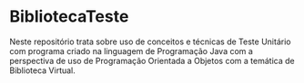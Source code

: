 # BibliotecaTeste
Neste repositório trata sobre uso de conceitos e técnicas de Teste Unitário com programa criado na linguagem de Programação Java com a perspectiva de uso de Programação Orientada a Objetos com a temática de Biblioteca Virtual.

